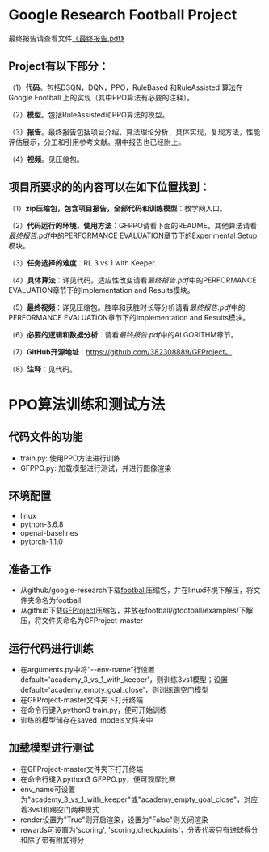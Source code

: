 # Google Research Football Project

最终报告请查看文件[《最终报告.pdf》](https://github.com/382308889/GFProject/blob/master/%E6%9C%80%E7%BB%88%E6%8A%A5%E5%91%8A.pdf)

## Project有以下部分：

（1）**代码**。包括D3QN，DQN，PPO，RuleBased 和RuleAssisted 算法在Google Football 上的实现（其中PPO算法有必要的注释）。

（2）**模型**。包括RuleAssisted和PPO算法的模型。

（3）**报告**。最终报告包括项目介绍，算法理论分析，具体实现，复现方法，性能评估展示，分工和引用参考文献。期中报告也已经附上。

（4）**视频**。见压缩包。


## 项目所要求的的内容可以在如下位置找到：

（1）**zip压缩包，包含项目报告，全部代码和训练模型**：教学网入口。

（2）**代码运行的环境，使用方法**：GFPPO请看下面的README，其他算法请看*最终报告.pdf*中的PERFORMANCE EVALUATION章节下的Experimental Setup模块。

（3）**任务选择的难度**：RL 3 vs 1 with Keeper.

（4）**具体算法**：详见代码。适应性改变请看*最终报告.pdf*中的PERFORMANCE EVALUATION章节下的Implementation and Results模块。

（5）**最终视频**：详见压缩包。胜率和获胜时长等分析请看*最终报告.pdf*中的PERFORMANCE EVALUATION章节下的Implementation and Results模块。

（6）**必要的逻辑和数据分析**：请看*最终报告.pdf*中的ALGORITHM章节。

（7）**GitHub开源地址**：https://github.com/382308889/GFProject。

（8）**注释**：见代码。


# PPO算法训练和测试方法

## 代码文件的功能

- train.py: 使用PPO方法进行训练
- GFPPO.py: 加载模型进行测试，并进行图像渲染

## 环境配置
- linux
- python-3.6.8
- openai-baselines
- pytorch-1.1.0

## 准备工作
- 从github/google-research下载[football](https://github.com/google-research/football)压缩包，并在linux环境下解压，将文件夹命名为football
- 从github下载[GFProject](https://github.com/382308889/GFProject)压缩包，并放在football/gfootball/examples/下解压，将文件夹命名为GFProject-master

## 运行代码进行训练

- 在arguments.py中将“--env-name”行设置default='academy_3_vs_1_with_keeper'，则训练3vs1模型；设置default='academy_empty_goal_close'，则训练踢空门模型
- 在GFProject-master文件夹下打开终端
- 在命令行键入python3 train.py，便可开始训练
- 训练的模型储存在saved_models文件夹中

## 加载模型进行测试
- 在GFProject-master文件夹下打开终端
- 在命令行键入python3 GFPPO.py，便可观摩比赛
- env_name可设置为"academy_3_vs_1_with_keeper"或"academy_empty_goal_close"，对应着3vs1和踢空门两种模式
- render设置为"True"则开启渲染，设置为"False"则关闭渲染
- rewards可设置为'scoring', 'scoring,checkpoints'，分表代表只有进球得分和除了带有附加得分
